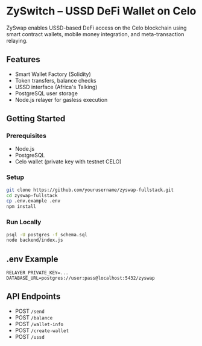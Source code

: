 # ZySwitch – USSD DeFi Wallet on Celo

ZySwap enables USSD-based DeFi access on the Celo blockchain using smart contract wallets, mobile money integration, and meta-transaction relaying.

## Features
- Smart Wallet Factory (Solidity)
- Token transfers, balance checks
- USSD interface (Africa's Talking)
- PostgreSQL user storage
- Node.js relayer for gasless execution

## Getting Started

### Prerequisites
- Node.js
- PostgreSQL
- Celo wallet (private key with testnet CELO)

### Setup
```bash
git clone https://github.com/yourusername/zyswap-fullstack.git
cd zyswap-fullstack
cp .env.example .env
npm install
```

### Run Locally
```bash
psql -U postgres -f schema.sql
node backend/index.js
```

## .env Example
```env
RELAYER_PRIVATE_KEY=...
DATABASE_URL=postgres://user:pass@localhost:5432/zyswap
```

## API Endpoints
- POST `/send`
- POST `/balance`
- POST `/wallet-info`
- POST `/create-wallet`
- POST `/ussd`
